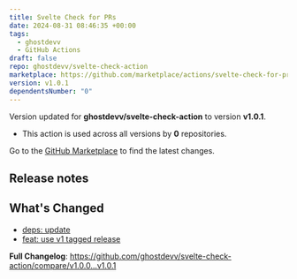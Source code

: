 ```yaml
---
title: Svelte Check for PRs
date: 2024-08-31 08:46:35 +00:00
tags:
  - ghostdevv
  - GitHub Actions
draft: false
repo: ghostdevv/svelte-check-action
marketplace: https://github.com/marketplace/actions/svelte-check-for-prs
version: v1.0.1
dependentsNumber: "0"
---
```



Version updated for **ghostdevv/svelte-check-action** to version **v1.0.1**.
- This action is used across all versions by **0** repositories.

Go to the [GitHub Marketplace](https://github.com/marketplace/actions/svelte-check-for-prs) to find the latest changes.

## Release notes

## What's Changed

* [deps: update](https://github.com/ghostdevv/svelte-check-action/commit/d5e202bdb3c847df22d6cb840ee661aeb58c0129)
* [feat: use v1 tagged release](https://github.com/ghostdevv/svelte-check-action/commit/c0f68aa1e50c270228248326b4814353e0e6e8e3)

**Full Changelog**: https://github.com/ghostdevv/svelte-check-action/compare/v1.0.0...v1.0.1
